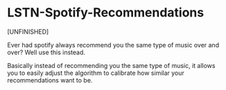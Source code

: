 # LSTN-Spotify-Recommendations
[UNFINISHED]

Ever had spotify always recommend you the same type of music over and over? Well use this instead.

Basically instead of recommending you the same type of music, it allows you to easily adjust the algorithm to calibrate how similar your recommendations want to be.
